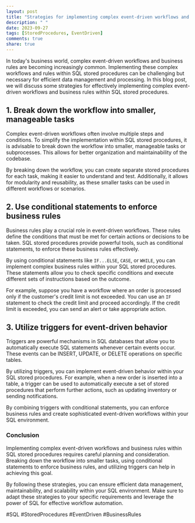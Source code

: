 ```yaml
---
layout: post
title: "Strategies for implementing complex event-driven workflows and business rules within SQL stored procedures"
description: " "
date: 2023-09-27
tags: [StoredProcedures, EventDriven]
comments: true
share: true
---
```


In today's business world, complex event-driven workflows and business rules are becoming increasingly common. Implementing these complex workflows and rules within SQL stored procedures can be challenging but necessary for efficient data management and processing. In this blog post, we will discuss some strategies for effectively implementing complex event-driven workflows and business rules within SQL stored procedures.

## 1. Break down the workflow into smaller, manageable tasks

Complex event-driven workflows often involve multiple steps and conditions. To simplify the implementation within SQL stored procedures, it is advisable to break down the workflow into smaller, manageable tasks or subprocesses. This allows for better organization and maintainability of the codebase.

By breaking down the workflow, you can create separate stored procedures for each task, making it easier to understand and test. Additionally, it allows for modularity and reusability, as these smaller tasks can be used in different workflows or scenarios.

## 2. Use conditional statements to enforce business rules

Business rules play a crucial role in event-driven workflows. These rules define the conditions that must be met for certain actions or decisions to be taken. SQL stored procedures provide powerful tools, such as conditional statements, to enforce these business rules effectively.

By using conditional statements like `IF...ELSE`, `CASE`, or `WHILE`, you can implement complex business rules within your SQL stored procedures. These statements allow you to check specific conditions and execute different sets of instructions based on the outcome.

For example, suppose you have a workflow where an order is processed only if the customer's credit limit is not exceeded. You can use an `IF` statement to check the credit limit and proceed accordingly. If the credit limit is exceeded, you can send an alert or take appropriate action.

## 3. Utilize triggers for event-driven behavior

Triggers are powerful mechanisms in SQL databases that allow you to automatically execute SQL statements whenever certain events occur. These events can be INSERT, UPDATE, or DELETE operations on specific tables.

By utilizing triggers, you can implement event-driven behavior within your SQL stored procedures. For example, when a new order is inserted into a table, a trigger can be used to automatically execute a set of stored procedures that perform further actions, such as updating inventory or sending notifications.

By combining triggers with conditional statements, you can enforce business rules and create sophisticated event-driven workflows within your SQL environment.

### Conclusion

Implementing complex event-driven workflows and business rules within SQL stored procedures requires careful planning and consideration. Breaking down the workflow into smaller tasks, using conditional statements to enforce business rules, and utilizing triggers can help in achieving this goal.

By following these strategies, you can ensure efficient data management, maintainability, and scalability within your SQL environment. Make sure to adapt these strategies to your specific requirements and leverage the power of SQL for effective workflow automation.

#SQL #StoredProcedures #EventDriven #BusinessRules
